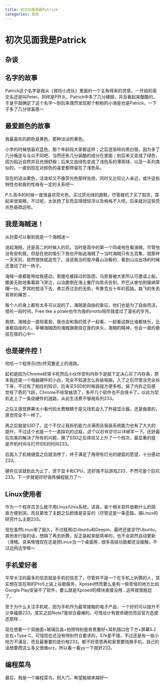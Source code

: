 ```yaml
---
title: 初次见面我是Patrick
categories: 其他
---
```


# 初次见面我是Patrick

## 杂谈

## 名字的故事
Patrick这个名字是我从《冒险小虎队》里面的一个主角得来的灵感，一开始的英文名还是叫Peter。同样是P开头，Patrick中多了几分硬朗，并且看起来酷酷的。于是乎就确定了这个名字～到后来偶然发现那个粉粉的小海星也是Patrick，一下子多了几分惊喜感～

## 最爱颜色的故事
我最喜欢的颜色是黄色，那种淡淡的黄色。

小学的时候很喜欢蓝色，那个年龄段大家都这样；之后逐渐转向黑白银，因为多了几分叛逆与与众不同吧，当然还有几分装酷的成分在里面；到后来又变成了绿色，因为贴近自然并且也很舒服；后来又由绿色变成了浅色系的薄荷绿，以及一系列类似的，一直到现在对颜色的喜爱都停留在了浅色系。

现在的话淡黄色，活泼却又不像荧光色那样张扬，同时又比较让人亲近，或许这些特性也和我的性格有一定的关系吧～

P.S.高中的时候一度很喜欢荧光色，买过荧光绿的跑鞋，尽管被坑了买了假货，穿起来很晃眼，不过呢，太张扬了反而显得很轻浮以及格格不入吧，后来就对这些荧光色是疏远啦。

## 我是海贼迷！
从封面可以看到我是一个海贼迷～

说起海贼，还是高二的时候入的坑，当时是高中的第一个同桌他在看海贼，尽管他没有安利我，但是在他的吸引下我也开始追海贼了～当时海贼只有五百集，就那样一天天的，居然很快就追完了。话说我当时是冲着山治看的，看到山治出场的时候还激动了好一阵子。

海贼一直都能带给我感动，索隆吃被踩过的饭团，乌索普被大家所认可邀请上船，娜美无助地看着路飞哭泣，山治跪倒在海上餐厅向哲夫告别，乔巴从害怕到接纳草帽一伙，罗宾的想活下去，弗兰奇过去的无助，布鲁克五十年的孤独，路飞的失去哥哥的痛苦…

每个人的身上都有太多可以说的了，海贼是自由的象征，他们也是为了自由而活，很长一段时间，Free like a pirate也作为我的motto陪伴我度过了漫长的岁月。

我想，海贼会一直陪着我，我也会和我的孩子一起看，一起看这群比谁都快乐，比谁都自由的人。草帽海贼团的海贼旗悬挂在我的床头，海贼的精神，也会一直的悬挂在我的心中～

## 也是硬件控！
哈哈一个程序员(伪)终究要走上的道路。

起初是因为Chrome经常卡死然后小伙伴安利内存于是就下定决心买了内存条，原本我还是一个电脑硬件的小白，完全不知道怎么拆装电脑，入了之后尽管没完全拆下来，不过有了相应的知识，后来买SSD的时候装就方便多啦。装了内存之后感觉有了质的飞跃，Chrome不经常崩溃了，多开几个软件也不会很卡了。以此为契机走上了一条烧硬件的道路，从此生活费不够用系列233。

之后又感觉屏幕太小看代码太费眼睛于是又找机会入了外接显示器，还是曲面的，感觉完全不一样了。

再之后就是SSD了，这个不仅让我拆机能力点满而且我装系统能力也有了大大的提升，不过这个也是一个一直踩坑的过程，*这个以后有空可以详细写一下*。还好最后完美的解决了所有的问题，换了SSD之后体验又上升了一个档次，最显著的就是开机时间与打开IDE的时间233。

后面入了机械键盘之后就消停了，终于满足了用带有灯光的键盘的愿望，十分感动233。

硬件应该就到此为止了，至于显卡和CPU，还好我不玩游戏233，不然可是个巨坑233。下一步就是好好锻炼编程能力了～

## Linux使用者
作为一个程序员怎么能不用Linux/Unix系统，讲真，装个相关软件依赖什么的简直方便到哭。而且更改了主题之后颜值是妥妥的（尽管这是一条歪路，搞Linux的研究什么主题233。

现在虽然Linux用了挺久，不过就用过Ubuntu和Deepin，最终还是坚守Ubuntu，其他发行版的话，想搞了再去折腾，反正装起来挺简单的，也不会突然自动更新（滑稽。说来惭愧现在还是把Linux当一个桌面用...很多高级功能都还没接触，不过边用边学嘛～

## 手机爱好者
平常关注的最多的信息就是手机的信息了，尽管并不是一个在手机上折腾的人，其实想在现在用的Pro5上装上谷歌服务，Xposed然而要么是有一些奇怪的地方比如Google Play安装不了软件，要么就是Xposed的模块直接没用...这样就很尴尬了。

至于为什么关注手机呢，因为手机作为最常接触的电子产品，一个好的可以提升不少幸福感233。其实之前Note7是综合最棒的，可惜设计有致命硬伤而且官方态度还那样...

现在想要一个双曲面+玻璃后盖+拍照特别是夜景要好+耳机插口在下方+屏幕5.2左右+Type C，可惜现在还没有特别符合要求的，S7e是不错，不过还是有一些小地方不满足，而且最重要的是价格233，都不好意思再和家里要钱换手机，自己的话想要攒这么多又很难orz，所以看一看yy一下就好233。

## 编程菜鸟
最后，我是一个编程菜鸟，刚入门，希望能越来越好～